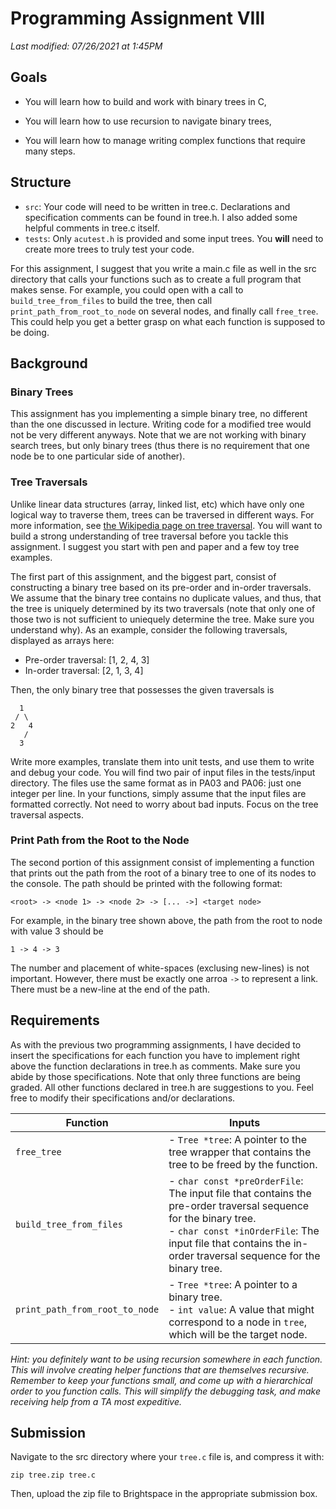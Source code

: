 # Programming Assignment VIII

*Last modified: 07/26/2021 at 1:45PM*

## Goals

* You will learn how to build and work with binary trees in C,

* You will learn how to use recursion to navigate binary trees,

* You will learn how to manage writing complex functions that require many steps.

## Structure

* `src`: Your code will need to be written in tree.c. Declarations and specification comments can be found in tree.h. I also added some helpful comments in tree.c itself.
* `tests`: Only `acutest.h` is provided and some input trees. You **will** need to create more trees to truly test your code.

For this assignment, I suggest that you write a main.c file as well in the src directory that calls your functions such as to create a full program that makes sense. For example, you could open with a call to `build_tree_from_files` to build the tree, then call `print_path_from_root_to_node` on several nodes, and finally call `free_tree`. This could help you get a better grasp on what each function is supposed to be doing.

## Background

### Binary Trees

This assignment has you implementing a simple binary tree, no different than the one discussed in lecture. Writing code for a modified tree would not be very different anyways. Note that we are not working with binary search trees, but only binary trees (thus there is no requirement that one node be to one particular side of another).

### Tree Traversals

Unlike linear data structures (array, linked list, etc) which have only one logical way to traverse them, trees can be traversed in different ways.
For more information, see [the Wikipedia page on tree traversal](https://en.wikipedia.org/wiki/Tree_traversal). You will want to build a strong
understanding of tree traversal before you tackle this assignment. I suggest you start with pen and paper and a few toy tree examples.

The first part of this assignment, and the biggest part, consist of constructing a binary tree based on its pre-order and in-order traversals. We assume that the 
binary tree contains no duplicate values, and thus, that the tree is uniquely determined by its two traversals (note that only one of those two is not sufficient to uniequely determine the tree. Make sure you understand why).
As an example, consider the following traversals, displayed as arrays here:

* Pre-order traversal: [1, 2, 4, 3]
* In-order traversal: [2, 1, 3, 4]

Then, the only binary tree that possesses the given traversals is

```
  1
 / \
2   4
   /
  3
```

Write more examples, translate them into unit tests, and use them to write and debug your code. You will find two pair of input files in the tests/input directory. The files use the same format as in PA03 and PA06: just one integer per line. In your functions, simply assume that the input files are formatted correctly. Not need to worry about bad inputs. Focus on the tree traversal aspects.

### Print Path from the Root to the Node

The second portion of this assignment consist of implementing a function that prints out the path from the root of a binary tree to one of its nodes
to the console. The path should be printed with the following format:
```
<root> -> <node 1> -> <node 2> -> [... ->] <target node> 
```

For example, in the binary tree shown above, the path from the root to node with value 3 should be
```
1 -> 4 -> 3
```
The number and placement of white-spaces (exclusing new-lines) is not important. However, there must be exactly one arroa `->` to represent a link. There must be a new-line at the end of the path.

## Requirements

As with the previous two programming assignments, I have decided to insert the specifications for each function you have to implement right above the function declarations in tree.h as comments. Make sure you abide by those specifications. Note that only three functions are being graded. All other functions declared in tree.h are suggestions to you. Feel free to modify their specifications and/or declarations.

| Function | Inputs | 
|---|---|
|`free_tree`| - `Tree *tree`: A pointer to the tree wrapper that contains the tree to be freed by the function. |
| `build_tree_from_files` | - `char const *preOrderFile`: The input file that contains the pre-order traversal sequence for the binary tree. <br>- `char const *inOrderFile`: The input file that contains the in-order traversal sequence for the binary tree. |
| `print_path_from_root_to_node` | - `Tree *tree`: A pointer to a binary tree. <br>- `int value`: A value that might correspond to a node in `tree`, which will be the target node. |

*Hint: you definitely want to be using recursion somewhere in each function. This will involve creating helper functions that are themselves recursive. Remember to keep your functions small, and come up with a hierarchical order to you function calls. This will simplify the debugging task, and make receiving help from a TA most expeditive.*

## Submission

Navigate to the src directory where your `tree.c` file is, and compress it with:

```
zip tree.zip tree.c
```

Then, upload the zip file to Brightspace in the appropriate submission box.
